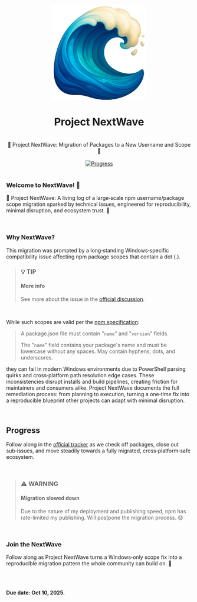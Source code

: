 <div align="center">
  <img src="https://raw.githubusercontent.com/igorskyflyer/project-nextwave/main/media/nextwave.png" alt="Icon of Project Next-Wave" width="256" height="256">
<h1 align="center">Project NextWave</h1>
</div>

<br>

<div align="center">
  🌊 Project NextWave: Migration of Packages to a New Username and Scope 🚀
</div>

<br>

<div align="center">
    <a href="https://github.com/igorskyflyer/project-nextwave/milestone/1"><img src="https://img.shields.io/github/milestones/progress/igorskyflyer/project-nextwave/1?style=for-the-badge&label=Progress" alt="Progress"></a>
</div>


<br>

### Welcome to NextWave! 🌊

🌊 Project NextWave: A living log of a large‑scale npm username/package scope migration sparked by technical issues, engineered for reproducibility, minimal disruption, and ecosystem trust. 🚀

<br>

### Why NextWave?

This migration was prompted by a long‑standing Windows‑specific compatibility issue affecting npm package scopes that contain a dot (.).

> ### 💡 TIP
>
> #### More info
>
> See more about the issue in the [official discussion](https://github.com/orgs/community/discussions/169922).
>

<br>

While such scopes are valid per the [npm specification](https://docs.npmjs.com/creating-a-package-json-file#required-name-and-version-fields):

>
> A package.json file must contain "`name`" and "`version`" fields.
>
> The "`name`" field contains your package's name and must be lowercase without any spaces. May contain hyphens, dots, and underscores.
>

they can fail in modern Windows environments due to PowerShell parsing quirks and cross‑platform path resolution edge cases. These inconsistencies disrupt installs and build pipelines, creating friction for maintainers and consumers alike. Project NextWave documents the full remediation process: from planning to execution, turning a one‑time fix into a reproducible blueprint other projects can adapt with minimal disruption.

<br>

## Progress

Follow along in the [official tracker](https://github.com/igorskyflyer/project-nextwave/milestone/1) as we check off packages, close out sub‑issues, and move steadily towards a fully migrated, cross‑platform‑safe ecosystem.

<br>

> ### ⚠️ WARNING
>
> #### Migration slowed down
>
> Due to the nature of my deployment and publishing speed, npm has rate-limited my publishing. Will postpone the migration process. 😞
>

<br>

### Join the NextWave

Follow along as Project NextWave turns a Windows‑only scope fix into a reproducible migration pattern the whole community can build on. 🌊

<br>
<br>

**Due date: Oct 10, 2025.**
